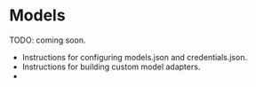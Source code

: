 # Models

TODO: coming soon. 

* Instructions for configuring models.json and credentials.json.
* Instructions for building custom model adapters.
* 
